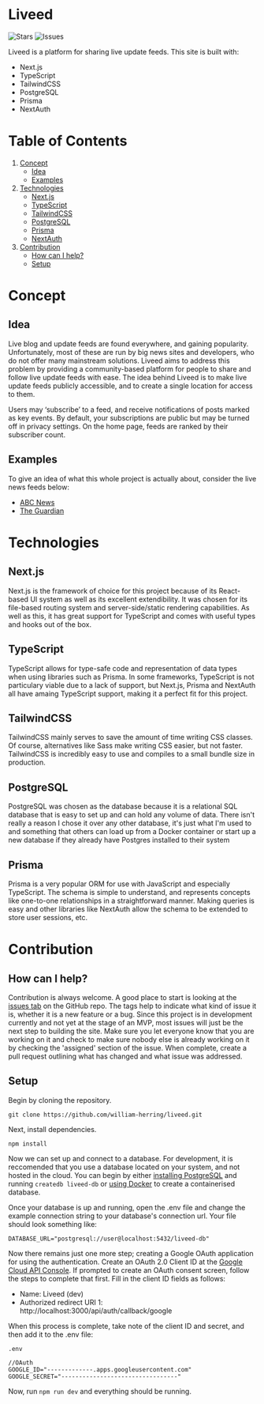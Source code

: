 # Liveed 
![Stars](https://img.shields.io/github/stars/william-herring/liveed)
![Issues](https://img.shields.io/github/issues/william-herring/liveed)

Liveed is a platform for sharing live update feeds. This site is built with:
- Next.js
- TypeScript
- TailwindCSS
- PostgreSQL
- Prisma
- NextAuth

# Table of Contents
1. [Concept](#Concept)
    - [Idea](#Idea)
    - [Examples](#Examples)
2. [Technologies](#Technologies)
    - [Next.js](#Next.js)
    - [TypeScript](#TypeScript)
    - [TailwindCSS](#TailwindCSS)
    - [PostgreSQL](#PostgreSQL)
    - [Prisma](#Prisma)
    - [NextAuth](#NextAuth)
3. [Contribution](#Contribution)
    - [How can I help?](#how-can-i-help)
    - [Setup](#Setup)

# Concept
## Idea
Live blog and update feeds are found everywhere, and gaining popularity. Unfortunately, most of these are run by big news sites and developers, who do not offer many mainstream solutions. Liveed aims to address this problem by providing a community-based platform for people to share and follow live update feeds with ease. The idea behind Liveed is to make live update feeds publicly accessible, and to create a single location for access to them.

Users may ‘subscribe’ to a feed, and receive notifications of posts marked as key events. By default, your subscriptions are public but may be turned off in privacy settings. On the home page, feeds are ranked by their subscriber count. 

## Examples
To give an idea of what this whole project is actually about, consider the live news feeds below:

- [ABC News](https://www.abc.net.au/news/2022-04-13/federal-election-live-blog-scott-morrison-anthony-albanese/100987060)
- [The Guardian](https://www.theguardian.com/world/live/2022/apr/12/russia-ukraine-war-latest-mariupol-mayor-says-more-than-10000-civilians-killed-zelenskiy-taking-chemical-weapons-threat-seriously)

# Technologies
## Next.js
Next.js is the framework of choice for this project because of its React-based UI system as well as its excellent extendibility. It was chosen for its file-based routing system and server-side/static rendering capabilities. As well as this, it has great support for TypeScript and comes with useful types and hooks out of the box.

## TypeScript
TypeScript allows for type-safe code and representation of data types when using libraries such as Prisma. In some frameworks, TypeScript is not particulary viable due to a lack of support, but Next.js, Prisma and NextAuth all have amaing TypeScript support, making it a perfect fit for this project.

## TailwindCSS
TailwindCSS mainly serves to save the amount of time writing CSS classes. Of course, alternatives like Sass make writing CSS easier, but not faster. TailwindCSS is incredibly easy to use and compiles to a small bundle size in production.

## PostgreSQL
PostgreSQL was chosen as the database because it is a relational SQL database that is easy to set up and can hold any volume of data. There isn't really a reason I chose it over any other database, it's just what I'm used to and something that others can load up from a Docker container or start up a new database if they already have Postgres installed to their system

## Prisma
Prisma is a very popular ORM for use with JavaScript and especially TypeScript. The schema is simple to understand, and represents concepts like one-to-one relationships in a straightforward manner. Making queries is easy and other libraries like NextAuth allow the schema to be extended to store user sessions, etc.

# Contribution
## How can I help?
Contribution is always welcome. A good place to start is looking at the [issues tab](https://github.com/william-herring/liveed/issues) on the GitHub repo. The tags help to indicate what kind of issue it is, whether it is a new feature or a bug. Since this project is in development currently and not yet at the stage of an MVP, most issues will just be the next step to building the site. Make sure you let everyone know that you are working on it and check to make sure nobody else is already working on it by checking the 'assigned' section of the issue. When complete, create a pull request outlining what has changed and what issue was addressed.

## Setup
Begin by cloning the repository.
```
git clone https://github.com/william-herring/liveed.git
```
Next, install dependencies.
```
npm install
```

Now we can set up and connect to a database. For development, it is reccomended that you use a database located on your system, and not hosted in the cloud. You can begin by either [installing PostgreSQL](https://www.postgresql.org/download/) and running ```createdb liveed-db``` or [using Docker](https://www.youtube.com/watch?v=RdPYA-wDhTA) to create a containerised database.

Once your database is up and running, open the .env file and change the example connection string to your database's connection url. Your file should look something like:

```
DATABASE_URL="postgresql://user@localhost:5432/liveed-db"
```

Now there remains just one more step; creating a Google OAuth application for using the authentication.
Create an OAuth 2.0 Client ID at the [Google Cloud API Console](https://console.cloud.google.com/apis/credentials). If prompted to create an OAuth consent screen, follow the steps to complete that first. Fill in the client ID fields as follows:
- Name: Liveed (dev)
- Authorized redirect URI 1: http://localhost:3000/api/auth/callback/google

When this process is complete, take note of the client ID and secret, and then add it to the .env file:

```
.env

//OAuth
GOOGLE_ID="-------------.apps.googleusercontent.com"
GOOGLE_SECRET="---------------------------------"
```

Now, run ```npm run dev``` and everything should be running. 